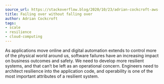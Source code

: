 ```yaml
---
source_url: https://stackoverflow.blog/2020/10/23/adrian-cockcroft-aws-failover-chaos-engineering-fault-tolerance-distaster-recovery/
title: Failing over without falling over
author: Adrian Cockcroft
tags:
- scale
- resilience
- cloud-computing
---
```


As applications move online and digital automation extends to control more of the physical world around us, software failures have an increasing impact on business outcomes and safety. We need to develop more resilient systems, and that can’t be left as an operational concern. Engineers need to architect resilience into the application code, and operability is one of the most important attributes of a resilient system.

